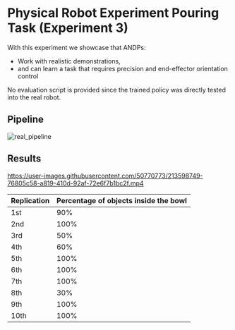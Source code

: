 # Physical Robot Experiment Pouring Task (Experiment 3)
With this experiment we showcase that ANDPs:
- Work with realistic demonstrations,
- and can learn a task that requires precision and end-effector orientation control

No evaluation script is provided since the trained policy was directly tested into the real robot.
## Pipeline
![real_pipeline](https://user-images.githubusercontent.com/50770773/213599386-e74da3a5-75ea-4d8e-97f4-ae658fb38c71.png)


## Results
https://user-images.githubusercontent.com/50770773/213598749-76805c58-a819-410d-92af-72e6f7b1bc2f.mp4


| Replication | Percentage of objects inside the bowl |
|-------------|---------------------------------------|
| 1st         | 90%                                   |
| 2nd         | 100%                                  |
| 3rd         | 50%                                   |
| 4th         | 60%                                   |
| 5th         | 100%                                  |
| 6th         | 100%                                  |
| 7th         | 100%                                  |
| 8th         | 30%                                   |
| 9th         | 100%                                  |
| 10th        | 100%                                  |
